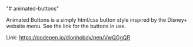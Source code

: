 "# animated-buttons" 

Animated Buttons is a simply html/css button style inspired by the Disney+ website menu. See the link for the buttons in use.

Link:
https://codepen.io/dionhobdy/pen/VwQGgQR
